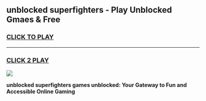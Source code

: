 
## unblocked superfighters - Play Unblocked Gmaes & Free
<h3>
<a href="https://news.freeplayer.one?title=unblocked_superfighters&ref=16F">CLICK TO PLAY</a></h3>
<hr>

<h3>
<a href="https://news.freeplayer.one?title=unblocked_superfighters&ref=16F">CLICK 2 PLAY</a>
  
</h3>

<a href="https://news.freeplayer.one?title=unblocked_superfighters&ref=16F/"><img src="https://clearcache.store/games.png"></a>


**unblocked superfighters games unblocked: Your Gateway to Fun and Accessible Online Gaming**
